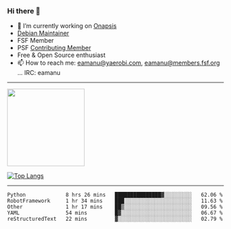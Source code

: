 ### Hi there 👋


- 🔭 I’m currently working on [Onapsis](http://onapsis.com)
- [Debian Maintainer](https://qa.debian.org/developer.php?login=eamanu%40yaerobi.com)
- FSF Member
- PSF [Contributing Member](https://www.python.org/psf/membership/#what-membership-classes-are-there)
- Free & Open Source enthusiast 
- 📫 How to reach me: eamanu@yaerobi.com, eamanu@members.fsf.org ... IRC: eamanu

---

<img height="180em" src="https://github-readme-stats.vercel.app/api?theme=dark&username=eamanu&show_icons=true&hide_border=true&&count_private=true&include_all_commits=true" />

[![Top Langs](https://github-readme-stats.vercel.app/api/top-langs/?theme=dark&username=eamanu&layout=compact)](https://github.com/anuraghazra/github-readme-stats)

---

<!--START_SECTION:waka-->
```text
Python             8 hrs 26 mins   ███████████████▓░░░░░░░░░   62.06 % 
RobotFramework     1 hr 34 mins    ███░░░░░░░░░░░░░░░░░░░░░░   11.63 % 
Other              1 hr 17 mins    ██▒░░░░░░░░░░░░░░░░░░░░░░   09.56 % 
YAML               54 mins         █▓░░░░░░░░░░░░░░░░░░░░░░░   06.67 % 
reStructuredText   22 mins         ▓░░░░░░░░░░░░░░░░░░░░░░░░   02.79 % 
```
<!--END_SECTION:waka-->

